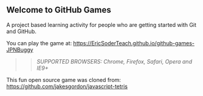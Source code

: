 ## Welcome to GitHub Games

A project based learning activity for people who are getting started with Git and GitHub.

You can play the game at: https://EricSoderTeach.github.io/github-games-JPNBuggy

>> _*SUPPORTED BROWSERS*: Chrome, Firefox, Safari, Opera and IE9+_

This fun open source game was cloned from: https://github.com/jakesgordon/javascript-tetris
